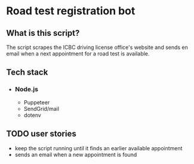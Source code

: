 # Road test registration bot

## What is this script?

The script scrapes the ICBC driving license office's website and sends en email when a next appointment for a road test is available.

## Tech stack

- ### Node.js
  - Puppeteer
  - SendGrid/mail
  - dotenv

## TODO user stories

- keep the script running until it finds an earlier available appointment
- sends an email when a new appointment is found
